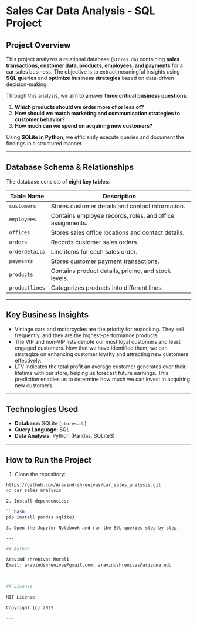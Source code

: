 # Sales Car Data Analysis - SQL Project

## Project Overview  
This project analyzes a relational database (`stores.db`) containing **sales transactions, customer data, products, employees, and payments** for a car sales business. The objective is to extract meaningful insights using **SQL queries** and **optimize business strategies** based on data-driven decision-making.  

Through this analysis, we aim to answer **three critical business questions**:  
1. **Which products should we order more of or less of?**  
2. **How should we match marketing and communication strategies to customer behavior?**  
3.  **How much can we spend on acquiring new customers?**  

Using **SQLite in Python**, we efficiently execute queries and document the findings in a structured manner.  

---

## Database Schema & Relationships  

The database consists of **eight key tables**:  

| **Table Name**     | **Description** |
|-------------------|-------------------------------------------|
| `customers`       | Stores customer details and contact information. |
| `employees`       | Contains employee records, roles, and office assignments. |
| `offices`         | Stores sales office locations and contact details. |
| `orders`          | Records customer sales orders. |
| `orderdetails`    | Line items for each sales order. |
| `payments`        | Stores customer payment transactions. |
| `products`        | Contains product details, pricing, and stock levels. |
| `productlines`    | Categorizes products into different lines. |

---

## Key Business Insights  

- Vintage cars and motorcycles are the priority for restocking. They sell frequently, and they are the highest-performance products.
- The VIP and non-VIP lists denote our most loyal customers and least engaged customers. Now that we have identified them, we can strategize on enhancing customer loyalty and attracting new customers effectively.
- LTV indicates the total profit an average customer generates over their lifetime with our store, helping us forecast future earnings. This prediction enables us to determine how much we can invest in acquiring new customers.

---

## Technologies Used  

- **Database:** SQLite (`stores.db`)  
- **Query Language:** SQL  
- **Data Analysis:** Python (Pandas, SQLite3)

---

## How to Run the Project  

1. Clone the repository:  

```bash
https://github.com/Aravind-shrenivas/car_sales_analysis.git
cd car_sales_analysis

2. Install dependencies:

```bash
pip install pandas sqlite3

3. Open the Jupyter Notebook and run the SQL queries step by step.

---

## Author 

Aravind shrenivas Murali
Email: aravindshrenivas@gmail.com, aravindshrenivas@arizona.edu

---

## License

MIT License  

Copyright (c) 2025

---

